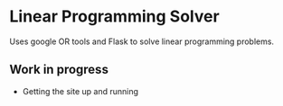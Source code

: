 # Linear Programming Solver

Uses google OR tools and Flask to solve linear programming problems.

## Work in progress

- Getting the site up and running
